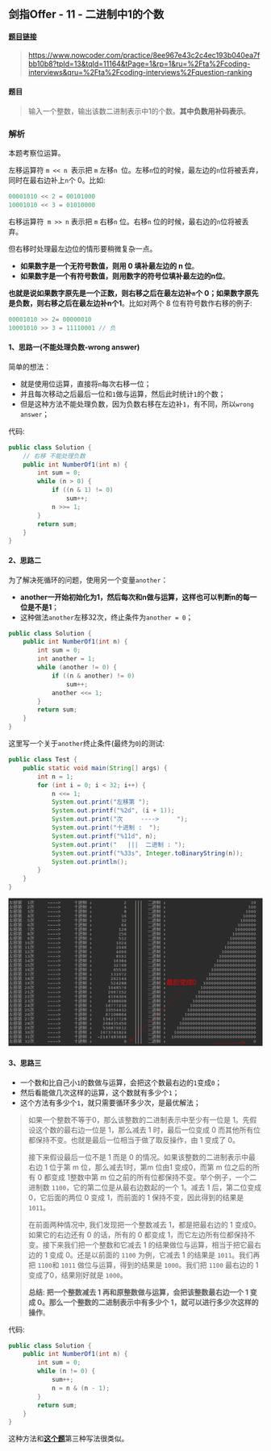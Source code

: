 ## 剑指Offer - 11 - 二进制中1的个数

#### [题目链接](https://www.nowcoder.com/practice/8ee967e43c2c4ec193b040ea7fbb10b8?tpId=13&tqId=11164&tPage=1&rp=1&ru=%2Fta%2Fcoding-interviews&qru=%2Fta%2Fcoding-interviews%2Fquestion-ranking)

> https://www.nowcoder.com/practice/8ee967e43c2c4ec193b040ea7fbb10b8?tpId=13&tqId=11164&tPage=1&rp=1&ru=%2Fta%2Fcoding-interviews&qru=%2Fta%2Fcoding-interviews%2Fquestion-ranking

#### 题目

> 输入一个整数，输出该数二进制表示中1的个数。**其中负数用补码表示**。

### 解析

本题考察位运算。

左移运算符 `m << n `表示把 `m` 左移`n `位。左移`n`位的时候，最左边的`n`位将被丢弃，同时在最右边补上`n`个 0。比如:

```c
00001010 << 2 = 00101000
10001010 << 3 = 01010000          
```

右移运算符` m >> n` 表示把 `m` 右移`n` 位。右移`n` 位的时候，最右边的`n`位将被丢弃。

但右移时处理最左边位的情形要稍微复杂一点。

* **如果数字是一个无符号数值，则用 0 填补最左边的 n 位**。
* **如果数字是一个有符号数值，则用数字的符号位填补最左边的n位**。

**也就是说如果数字原先是一个正数，则右移之后在最左边补`n`个 0；如果数字原先是负数，则右移之后在最左边补n个1**。比如对两个 8 位有符号数作右移的例子:

```c
00001010 >> 2= 00000010
10001010 >> 3 = 11110001 // 负
```
#### 1、思路一(不能处理负数-wrong answer)

简单的想法：

* 就是使用位运算，直接将`n`每次右移一位；
* 并且每次移动之后最后一位和`1`做与运算，然后此时统计`1`的个数；
* 但是这种方法不能处理负数，因为负数右移在左边补`1`，有不同，所以`wrong answer`；

代码:

```java
public class Solution {
    // 右移 不能处理负数
    public int NumberOf1(int n) {
        int sum = 0;
        while (n > 0) {
            if ((n & 1) != 0)
                sum++;
            n >>= 1;
        }
        return sum;
    }
}
```

#### 2、思路二

为了解决死循环的问题，使用另一个变量`another`：

* **another一开始初始化为1，然后每次和n做与运算，这样也可以判断n的每一位是不是1**；
* 这种做法`another`左移32次，终止条件为`another = 0`；

```java
public class Solution {
    public int NumberOf1(int n) {
        int sum = 0;
        int another = 1;
        while (another != 0) {
            if ((n & another) != 0)
                sum++;
            another <<= 1;
        }
        return sum;
    }
}
```

这里写一个关于`another`终止条件(最终为`0`)的测试:

```java
public class Test {
    public static void main(String[] args) {
        int n = 1;
        for (int i = 0; i < 32; i++) {
            n <<= 1;
            System.out.print("左移第 ");
            System.out.printf("%2d", (i + 1));
            System.out.print("次     ---->     ");
            System.out.print("十进制 :  ");
            System.out.printf("%11d", n);
            System.out.print("   |||  二进制 : ");
            System.out.printf("%33s", Integer.toBinaryString(n));
            System.out.println();
        }
    }
}

```

![s打印.png](images/11_s.png)



#### 3、思路三

* 一个数和比自己小`1`的数做与运算，会把这个数最右边的`1`变成`0`；
* 然后看能做几次这样的运算，这个数就有多少个`1`；
* 这个方法有多少个`1`，就只需要循环多少次，是最优解法；

> 如果一个整数不等于0，那么该整数的二进制表示中至少有一位是 1。先假设这个数的最右边一位是 1，那么减去 1 时，最后一位变成 0 而其他所有位都保持不变。也就是最后一位相当于做了取反操作，由 1 变成了 0。
>
> 接下来假设最后一位不是 1 而是 0 的情况。如果该整数的二进制表示中最右边 1 位于第 m 位，那么减去1时，第m 位由1 变成0，而第 m 位之后的所有 0 都变成 1整数中第 m 位之前的所有位都保持不变。举个例子，一个二进制数 `1100`，它的第二位是从最右边数起的一个 1。减去 1 后，第二位变成0，它后面的两位 0 变成 1，而前面的 1 保持不变，因此得到的结果是 `1011`。
>
> 在前面两种情况中, 我们发现把一个整数减去 1，都是把最右边的 1 变成0。如果它的右边还有 0 的话，所有的 0 都变成 1，而它左边所有位都保持不变。接下来我们把一个整数和它减去 1 的结果做位与运算，相当于把它最右边的 1 变成 0。还是以前面的 `1100` 为例，它减去 1 的结果是 `1011`。我们再把 `1100`和 `1011` 做位与运算，得到的结果是 `1000`。我们把 `1100` 最右边的 1 变成了0，结果刚好就是 `1000`。
>
> **总结: 把一个整数减去 1 再和原整数做与运算，会把该整数最右边一个 1 变成 0。那么一个整数的二进制表示中有多少个 1，就可以进行多少次这样的操作**。

代码:

```java
public class Solution {
    public int NumberOf1(int n) {
        int sum = 0;
        while (n != 0) {
            sum++;
            n = n & (n - 1);
        }
        return sum;
    }
}
```

这种方法和[**这个题**](https://github.com/ZXZxin/ZXNotes/blob/master/%E5%88%B7%E9%A2%98/LeetCode/Bit/LeetCode%20-%20461.%20Hamming%20Distance(%E4%BD%8D%E8%BF%90%E7%AE%97).md)第三种写法很类似。